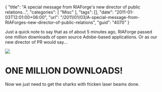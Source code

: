 {
	"title": "A special message from RIAForge's new director of public relations...",
	"categories": [
		"Misc"
	],
	"tags": [],
	"date": "2011-01-03T12:01:00+06:00",
	"url": "/2011/01/03/A-special-message-from-RIAForges-new-director-of-public-relations",
	"guid": "4070"
}

Just a quick note to say that as of about 5 minutes ago, RIAForge passed one million downloads of open source Adobe-based applications. Or as our new director of PR would say...

<img src="https://static.raymondcamden.com/images/dr-evil.jpg" />

<h1>ONE MILLION DOWNLOADS!</h1>

Now we just need to get the sharks with fricken laser beams done.